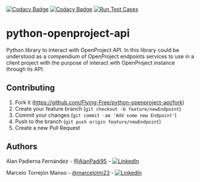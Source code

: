 [![Codacy Badge](https://api.codacy.com/project/badge/Grade/e6003c0b47144e30b64e39601709778f)](https://app.codacy.com/gh/Flying-Free/python-openproject-api?utm_source=github.com&utm_medium=referral&utm_content=Flying-Free/python-openproject-api&utm_campaign=Badge_Grade)
[![Codacy Badge](https://app.codacy.com/project/badge/Coverage/f8f668fa0b344ba7bea7b56ba743a091)](https://www.codacy.com/gh/Flying-Free/python-openproject-api/dashboard?utm_source=github.com&utm_medium=referral&utm_content=Flying-Free/python-openproject-api&utm_campaign=Badge_Coverage)
[![Run Test Cases](https://github.com/Flying-Free/python-openproject-api/actions/workflows/test_cases.yml/badge.svg?branch=dev)](https://github.com/Flying-Free/python-openproject-api/actions/workflows/test_cases.yml)
# python-openproject-api

Python library to interact with OpenProject API. 
In this library could be understood as a compendium of OpenProject endpoints services to use in a client project with 
the purpose of interact with OpenProject instance through its API.

## Contributing

1. Fork it (<https://github.com/Flying-Free/python-openproject-api/fork>)
2. Create your feature branch (`git checkout -b feature/newEndpoint`)
3. Commit your changes (`git commit -am 'Add some new Endpoint'`)
4. Push to the branch (`git push origin feature/newEndpoint`)
5. Create a new Pull Request

## Authors
Alan Padierna Fernández - [@AlanPadi95](https://github.com/AlanPadi95) - [![LinkedIn](https://img.shields.io/badge/LinkedIn-0077B5.svg?logo=LinkedIn&logoColor=white)](https://www.linkedin.com/in/alan-padierna-fern%C3%A1ndez-199a48152/)

Marcelo Torrejón Manso - [@marcelotm23](https://github.com/marcelotm23) - [![LinkedIn](https://img.shields.io/badge/LinkedIn-0077B5.svg?logo=LinkedIn&logoColor=white)](https://es.linkedin.com/in/marcelo-torrej%C3%B3n-manso-b45952160)